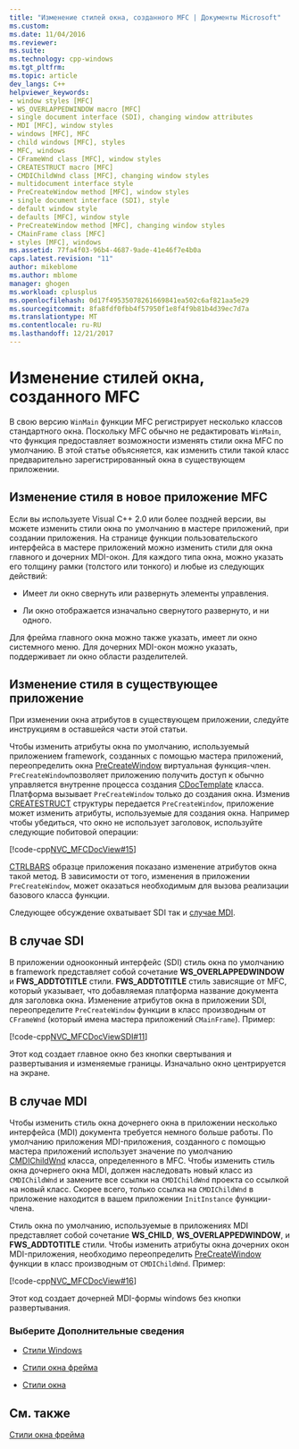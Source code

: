 ```yaml
---
title: "Изменение стилей окна, созданного MFC | Документы Microsoft"
ms.custom: 
ms.date: 11/04/2016
ms.reviewer: 
ms.suite: 
ms.technology: cpp-windows
ms.tgt_pltfrm: 
ms.topic: article
dev_langs: C++
helpviewer_keywords:
- window styles [MFC]
- WS_OVERLAPPEDWINDOW macro [MFC]
- single document interface (SDI), changing window attributes
- MDI [MFC], window styles
- windows [MFC], MFC
- child windows [MFC], styles
- MFC, windows
- CFrameWnd class [MFC], window styles
- CREATESTRUCT macro [MFC]
- CMDIChildWnd class [MFC], changing window styles
- multidocument interface style
- PreCreateWindow method [MFC], window styles
- single document interface (SDI), style
- default window style
- defaults [MFC], window style
- PreCreateWindow method [MFC], changing window styles
- CMainFrame class [MFC]
- styles [MFC], windows
ms.assetid: 77fa4f03-96b4-4687-9ade-41e46f7e4b0a
caps.latest.revision: "11"
author: mikeblome
ms.author: mblome
manager: ghogen
ms.workload: cplusplus
ms.openlocfilehash: 0d17f49535078261669841ea502c6af821aa5e29
ms.sourcegitcommit: 8fa8fdf0fbb4f57950f1e8f4f9b81b4d39ec7d7a
ms.translationtype: MT
ms.contentlocale: ru-RU
ms.lasthandoff: 12/21/2017
---
```

# <a name="changing-the-styles-of-a-window-created-by-mfc"></a>Изменение стилей окна, созданного MFC
В свою версию `WinMain` функции MFC регистрирует несколько классов стандартного окна. Поскольку MFC обычно не редактировать `WinMain`, что функция предоставляет возможности изменять стили окна MFC по умолчанию. В этой статье объясняется, как изменить стили такой класс предварительно зарегистрированный окна в существующем приложении.  
  
##  <a name="_core_changing_styles_in_a_new_mfc_application"></a>Изменение стиля в новое приложение MFC  
 Если вы используете Visual C++ 2.0 или более поздней версии, вы можете изменить стили окна по умолчанию в мастере приложений, при создании приложения. На странице функции пользовательского интерфейса в мастере приложений можно изменить стили для окна главного и дочерних MDI-окон. Для каждого типа окна, можно указать его толщину рамки (толстого или тонкого) и любые из следующих действий:  
  
-   Имеет ли окно свернуть или развернуть элементы управления.  
  
-   Ли окно отображается изначально свернутого развернуто, и ни одного.  
  
 Для фрейма главного окна можно также указать, имеет ли окно системного меню. Для дочерних MDI-окон можно указать, поддерживает ли окно области разделителей.  
  
##  <a name="_core_changing_styles_in_an_existing_application"></a>Изменение стиля в существующее приложение  
 При изменении окна атрибутов в существующем приложении, следуйте инструкциям в оставшейся части этой статьи.  
  
 Чтобы изменить атрибуты окна по умолчанию, используемый приложением framework, созданных с помощью мастера приложений, переопределить окна [PreCreateWindow](../mfc/reference/cwnd-class.md#precreatewindow) виртуальная функция-член. `PreCreateWindow`позволяет приложению получить доступ к обычно управляется внутренне процесса создания [CDocTemplate](../mfc/reference/cdoctemplate-class.md) класса. Платформа вызывает `PreCreateWindow` только до создания окна. Изменив [CREATESTRUCT](../mfc/reference/createstruct-structure.md) структуры передается `PreCreateWindow`, приложение может изменить атрибуты, используемые для создания окна. Например чтобы убедиться, что окно не использует заголовок, используйте следующие побитовой операции:  
  
 [!code-cpp[NVC_MFCDocView#15](../mfc/codesnippet/cpp/changing-the-styles-of-a-window-created-by-mfc_1.cpp)]  
  
 [CTRLBARS](../visual-cpp-samples.md) образце приложения показано изменение атрибутов окна такой метод. В зависимости от того, изменения в приложении `PreCreateWindow`, может оказаться необходимым для вызова реализации базового класса функции.  
  
 Следующее обсуждение охватывает SDI так и [случае MDI](#_core_the_mdi_case).  
  
##  <a name="_core_the_sdi_case"></a>В случае SDI  
 В приложении однооконный интерфейс (SDI) стиль окна по умолчанию в framework представляет собой сочетание **WS_OVERLAPPEDWINDOW** и **FWS_ADDTOTITLE** стили. **FWS_ADDTOTITLE** стиль зависящие от MFC, который указывает, что добавляемая платформа название документа для заголовка окна. Изменение атрибутов окна в приложении SDI, переопределите `PreCreateWindow` функции в класс производным от `CFrameWnd` (который имена мастера приложений `CMainFrame`). Пример:  
  
 [!code-cpp[NVC_MFCDocViewSDI#11](../mfc/codesnippet/cpp/changing-the-styles-of-a-window-created-by-mfc_2.cpp)]  
  
 Этот код создает главное окно без кнопки свертывания и развертывания и изменяемые границы. Изначально окно центрируется на экране.  
  
##  <a name="_core_the_mdi_case"></a>В случае MDI  
 Чтобы изменить стиль окна дочернего окна в приложении несколько интерфейса (MDI) документа требуется немного больше работы. По умолчанию приложения MDI-приложения, созданного с помощью мастера приложений использует значение по умолчанию [CMDIChildWnd](../mfc/reference/cmdichildwnd-class.md) класса, определенного в MFC. Чтобы изменить стиль окна дочернего окна MDI, должен наследовать новый класс из `CMDIChildWnd` и замените все ссылки на `CMDIChildWnd` проекта со ссылкой на новый класс. Скорее всего, только ссылка на `CMDIChildWnd` в приложение находится в вашем приложении `InitInstance` функции-члена.  
  
 Стиль окна по умолчанию, используемые в приложениях MDI представляет собой сочетание **WS_CHILD**, **WS_OVERLAPPEDWINDOW**, и **FWS_ADDTOTITLE** стили. Чтобы изменить атрибуты окна дочерних окон MDI-приложения, необходимо переопределить [PreCreateWindow](../mfc/reference/cwnd-class.md#precreatewindow) функции в класс производным от `CMDIChildWnd`. Пример:  
  
 [!code-cpp[NVC_MFCDocView#16](../mfc/codesnippet/cpp/changing-the-styles-of-a-window-created-by-mfc_3.cpp)]  
  
 Этот код создает дочерней MDI-формы windows без кнопки развертывания.  
  
### <a name="what-do-you-want-to-know-more-about"></a>Выберите Дополнительные сведения  
  
-   [Стили Windows](../mfc/reference/styles-used-by-mfc.md#window-styles)  
  
-   [Стили окна фрейма](../mfc/frame-window-styles-cpp.md)  
  
-   [Стили окна](http://msdn.microsoft.com/library/windows/desktop/ms632600)  
  
## <a name="see-also"></a>См. также  
 [Стили окна фрейма](../mfc/frame-window-styles-cpp.md)

